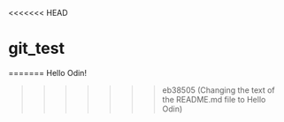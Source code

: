 <<<<<<< HEAD
# git_test
=======
Hello Odin!
>>>>>>> eb38505 (Changing the text of the README.md file to Hello Odin)
